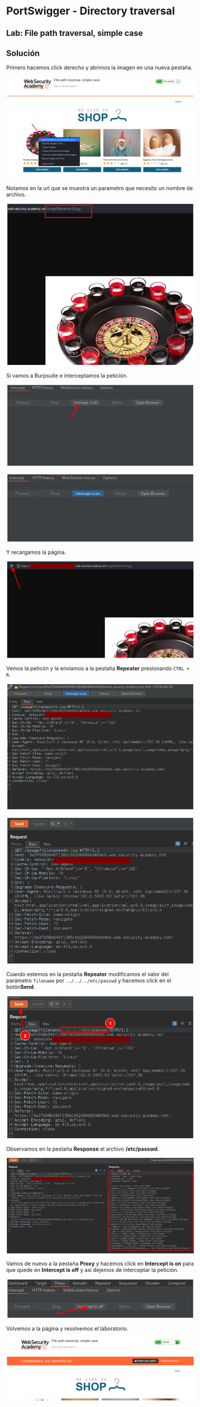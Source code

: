 # PortSwigger - Directory traversal


## Lab:  File path traversal, simple case


## Solución

Primero hacemos click derecho y abrimos la imagen en una nueva pestaña.

![](./imagenes/lab1-1.png)

Notamos en la url que se muestra un parametro que necesito un nombre de archivo.

![](./imagenes/lab1-2.png)

Si vamos a Burpsuite e interceptamos la petición.

![](./imagenes/lab1-3.png)

![](./imagenes/lab1-4.png)

Y recargamos la página.

![](./imagenes/lab1-5.png)

Vemos la peticón y la enviamos a la pestaña **Repeater** presionando `CTRL + R`.

![](./imagenes/lab1-6.png)

![](./imagenes/lab1-7.png)

Cuando estemos en la pestaña **Repeater** modificamos el valor del parámetro `filename` por `../../../etc/passwd` y hacemos click en el botón**Send**.

![](./imagenes/lab1-8.png)

Observamos en la pestaña **Response** el archivo **/etc/passwd**.

![](./imagenes/lab1-9.png)

Vamos de nuevo a la pestaña **Proxy** y hacemos click en **Intercept is on** para que quede en **Intercept is off** y así dejemos de interceptar la petición.

![](./imagenes/lab1-10.png)

Volvemos a la página y resolvemos el laboratorio.

![](./imagenes/lab1-11.png)